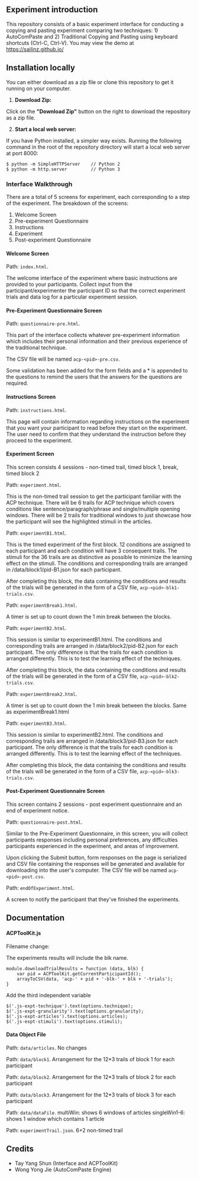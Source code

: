 ## Experiment introduction

This repository consists of a basic experiment interface for conducting a copying and pasting experiment comparing two techniques: 1) AutoComPaste and 2) Traditional Copying and Pasting using keyboard shortcuts (Ctrl-C, Ctrl-V). You may view the demo at https://sailinz.github.io/


## Installation locally

You can either download as a zip file or clone this repository to get it running on your computer.

1. **Download Zip:**

Click on the **"Download Zip"** button on the right to download the repository as a zip file.

2. **Start a local web server:**

If you have Python installed, a simpler way exists. Running the following command in the root of the repository directory will start a local web server at port 8000:

```
$ python -m SimpleHTTPServer    // Python 2
$ python -m http.server         // Python 3
```

### Interface Walkthrough

There are a total of 5 screens for experiment, each corresponding to a step of the experiment. The breakdown of the screens:

1. Welcome Screen
2. Pre-experiment Questionnaire
3. Instructions
4. Experiment
5. Post-experiment Questionnaire

#### Welcome Screen

Path: `index.html`.

The welcome interface of the experiment where basic instructions are provided to your participants. Collect input from the participant/experimenter the participant ID so that the correct experiment trials and data log for a particular experiment session.


#### Pre-Experiment Questionnaire Screen

Path: `questionnaire-pre.html`.

This part of the interface collects whatever pre-experiment information which includes their personal information and their previous experience of the traditional technique.

The CSV file will be named `acp-<pid>-pre.csv`.

Some validation has been added for the form fields and a * is appended to the questions to remind the users that the answers for the questions are required.

#### Instructions Screen

Path: `instructions.html`.

This page will contain information regarding instructions on the experiment that you want your participant to read before they start on the experiment. The user need to confirm that they understand the instruction before they proceed to the experiment.

#### Experiment Screen

This screen consists 4 sessions - non-timed trail, timed block 1, break, timed block 2

Path: `experiment.html`.

This is the non-timed trail session to get the participant familiar with the ACP technique. There will be 6 trails for ACP technique which covers conditions like sentence/paragraph/phrase and single/multiple opening windows. There will be 2 trails for traditional windows to just showcase how the participant will see the highlighted stimuli in the articles.

Path: `experimentB1.html`.

This is the timed experiment of the first block. 12 conditions are assigned to each participant and each condition will have 3 consequent trails. The stimuli for the 36 trails are as distinctive as possible to minimize the learning effect on the stimuli. The conditions and corresponding trails are arranged in /data/block1/pid-B1.json for each participant.

After completing this block, the data containing the conditions and results of the trials will be generated in the form of a CSV file, `acp-<pid>-blk1-trials.csv`.

Path: `experimentBreak1.html`.

A timer is set up to count down the 1 min break between the blocks.

Path: `experimentB2.html`.

This session is similar to experimentB1.html. The conditions and corresponding trails are arranged in /data/block2/pid-B2.json for each participant. The only difference is that the trails for each condition is arranged differently. This is to test the learning effect of the techniques.

After completing this block, the data containing the conditions and results of the trials will be generated in the form of a CSV file, `acp-<pid>-blk2-trials.csv`.

Path: `experimentBreak2.html`.

A timer is set up to count down the 1 min break between the blocks. Same as experimentBreak1.html

Path: `experimentB3.html`.

This session is similar to experimentB2.html. The conditions and corresponding trails are arranged in /data/block3/pid-B3.json for each participant. The only difference is that the trails for each condition is arranged differently. This is to test the learning effect of the techniques.

After completing this block, the data containing the conditions and results of the trials will be generated in the form of a CSV file, `acp-<pid>-blk3-trials.csv`.


#### Post-Experiment Questionnaire Screen

This screen contains 2 sessions - post experiment questionnaire and an end of experiment notice.

Path: `questionnaire-post.html`.

Similar to the Pre-Experiment Questionnaire, in this screen, you will collect participants responses including personal preferences, any difficulties participants experienced in the experiment, and areas of improvement.

Upon clicking the Submit button, form responses on the page is serialized and CSV file containing the responses will be generated and available for downloading into the user's computer. The CSV file will be named `acp-<pid>-post.csv`.

Path: `endOfExperiment.html`.

A screen to notify the participant that they've finished the experiments.


## Documentation

#### ACPToolKit.js

Filename change:

The experiments results will include the blk name.

```
module.downloadTrialResults = function (data, blk) {
    var pid = ACPToolKit.getCurrentParticipantId();
    arrayToCSV(data, 'acp-' + pid + '-blk-' + blk + '-trials');
}
```

Add the third independent variable

```
$('.js-expt-technique').text(options.technique);
$('.js-expt-granularity').text(options.granularity);
$('.js-expt-articles').text(options.articles);
$('.js-expt-stimuli').text(options.stimuli);
```

#### Data Object File
Path: `data/articles`.
No changes

Path: `data/block1`.
Arrangement for the 12*3 trails of block 1 for each participant

Path: `data/block2`.
Arrangement for the 12*3 trails of block 2 for each participant

Path: `data/block3`.
Arrangement for the 12*3 trails of block 3 for each participant

Path: `data/dataFile`.
multiWin: shows 6 windows of articles
singleWin1-6: shows 1 window which contains 1 article

Path: `experimentTrail.json`.
6+2 non-timed trail


## Credits

- Tay Yang Shun (Interface and ACPToolKit)
- Wong Yong Jie (AutoComPaste Engine)
